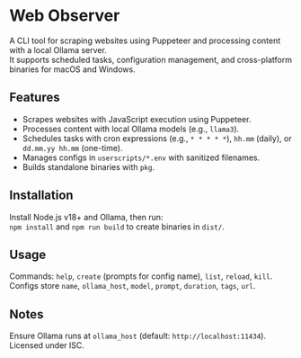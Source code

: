 # Web Observer

A CLI tool for scraping websites using Puppeteer and processing content with a local Ollama server.  
It supports scheduled tasks, configuration management, and cross-platform binaries for macOS and Windows.

## Features
- Scrapes websites with JavaScript execution using Puppeteer.
- Processes content with local Ollama models (e.g., `llama3`). 
- Schedules tasks with cron expressions (e.g., `* * * * *`), `hh.mm` (daily), or `dd.mm.yy hh.mm` (one-time).
- Manages configs in `userscripts/*.env` with sanitized filenames.
- Builds standalone binaries with `pkg`.

## Installation
Install Node.js v18+ and Ollama, then run:  
`npm install` and `npm run build` to create binaries in `dist/`.

## Usage
Commands: `help`, `create` (prompts for config name), `list`, `reload`, `kill`.  
Configs store `name`, `ollama_host`, `model`, `prompt`, `duration`, `tags`, `url`.

## Notes
Ensure Ollama runs at `ollama_host` (default: `http://localhost:11434`).  
Licensed under ISC.